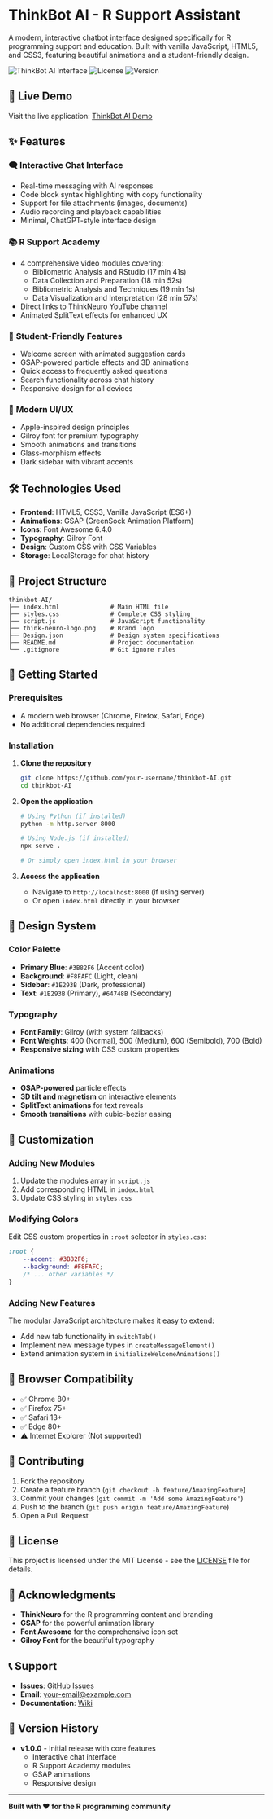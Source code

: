 # ThinkBot AI - R Support Assistant

A modern, interactive chatbot interface designed specifically for R programming support and education. Built with vanilla JavaScript, HTML5, and CSS3, featuring beautiful animations and a student-friendly design.

![ThinkBot AI Interface](https://img.shields.io/badge/Status-Live-brightgreen)
![License](https://img.shields.io/badge/License-MIT-blue)
![Version](https://img.shields.io/badge/Version-1.0.0-orange)

## 🚀 Live Demo

Visit the live application: [ThinkBot AI Demo](https://pushpitasaha.github.io/thinkbot-AI/)

## ✨ Features

### 🗨️ **Interactive Chat Interface**
- Real-time messaging with AI responses
- Code block syntax highlighting with copy functionality
- Support for file attachments (images, documents)
- Audio recording and playback capabilities
- Minimal, ChatGPT-style interface design

### 📚 **R Support Academy**
- 4 comprehensive video modules covering:
  - Bibliometric Analysis and RStudio (17 min 41s)
  - Data Collection and Preparation (18 min 52s)
  - Bibliometric Analysis and Techniques (19 min 1s)
  - Data Visualization and Interpretation (28 min 57s)
- Direct links to ThinkNeuro YouTube channel
- Animated SplitText effects for enhanced UX

### 🎯 **Student-Friendly Features**
- Welcome screen with animated suggestion cards
- GSAP-powered particle effects and 3D animations
- Quick access to frequently asked questions
- Search functionality across chat history
- Responsive design for all devices

### 📱 **Modern UI/UX**
- Apple-inspired design principles
- Gilroy font for premium typography
- Smooth animations and transitions
- Glass-morphism effects
- Dark sidebar with vibrant accents

## 🛠️ Technologies Used

- **Frontend**: HTML5, CSS3, Vanilla JavaScript (ES6+)
- **Animations**: GSAP (GreenSock Animation Platform)
- **Icons**: Font Awesome 6.4.0
- **Typography**: Gilroy Font
- **Design**: Custom CSS with CSS Variables
- **Storage**: LocalStorage for chat history

## 📁 Project Structure

```
thinkbot-AI/
├── index.html              # Main HTML file
├── styles.css              # Complete CSS styling
├── script.js               # JavaScript functionality
├── think-neuro-logo.png    # Brand logo
├── Design.json             # Design system specifications
├── README.md               # Project documentation
└── .gitignore              # Git ignore rules
```

## 🚀 Getting Started

### Prerequisites
- A modern web browser (Chrome, Firefox, Safari, Edge)
- No additional dependencies required

### Installation

1. **Clone the repository**
   ```bash
   git clone https://github.com/your-username/thinkbot-AI.git
   cd thinkbot-AI
   ```

2. **Open the application**
   ```bash
   # Using Python (if installed)
   python -m http.server 8000
   
   # Using Node.js (if installed)
   npx serve .
   
   # Or simply open index.html in your browser
   ```

3. **Access the application**
   - Navigate to `http://localhost:8000` (if using server)
   - Or open `index.html` directly in your browser

## 🎨 Design System

### Color Palette
- **Primary Blue**: `#3B82F6` (Accent color)
- **Background**: `#F8FAFC` (Light, clean)
- **Sidebar**: `#1E293B` (Dark, professional)
- **Text**: `#1E293B` (Primary), `#64748B` (Secondary)

### Typography
- **Font Family**: Gilroy (with system fallbacks)
- **Font Weights**: 400 (Normal), 500 (Medium), 600 (Semibold), 700 (Bold)
- **Responsive sizing** with CSS custom properties

### Animations
- **GSAP-powered** particle effects
- **3D tilt and magnetism** on interactive elements
- **SplitText animations** for text reveals
- **Smooth transitions** with cubic-bezier easing

## 🔧 Customization

### Adding New Modules
1. Update the modules array in `script.js`
2. Add corresponding HTML in `index.html`
3. Update CSS styling in `styles.css`

### Modifying Colors
Edit CSS custom properties in `:root` selector in `styles.css`:
```css
:root {
    --accent: #3B82F6;
    --background: #F8FAFC;
    /* ... other variables */
}
```

### Adding New Features
The modular JavaScript architecture makes it easy to extend:
- Add new tab functionality in `switchTab()`
- Implement new message types in `createMessageElement()`
- Extend animation system in `initializeWelcomeAnimations()`

## 📱 Browser Compatibility

- ✅ Chrome 80+
- ✅ Firefox 75+
- ✅ Safari 13+
- ✅ Edge 80+
- ⚠️ Internet Explorer (Not supported)

## 🤝 Contributing

1. Fork the repository
2. Create a feature branch (`git checkout -b feature/AmazingFeature`)
3. Commit your changes (`git commit -m 'Add some AmazingFeature'`)
4. Push to the branch (`git push origin feature/AmazingFeature`)
5. Open a Pull Request

## 📄 License

This project is licensed under the MIT License - see the [LICENSE](LICENSE) file for details.

## 🙏 Acknowledgments

- **ThinkNeuro** for the R programming content and branding
- **GSAP** for the powerful animation library
- **Font Awesome** for the comprehensive icon set
- **Gilroy Font** for the beautiful typography

## 📞 Support

- **Issues**: [GitHub Issues](https://github.com/your-username/thinkbot-AI/issues)
- **Email**: your-email@example.com
- **Documentation**: [Wiki](https://github.com/your-username/thinkbot-AI/wiki)

## 🔄 Version History

- **v1.0.0** - Initial release with core features
  - Interactive chat interface
  - R Support Academy modules
  - GSAP animations
  - Responsive design

---

**Built with ❤️ for the R programming community** 
